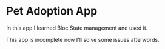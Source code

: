 # Pet Adoption App

In this app I learned Bloc State management and used it. <br>

This app is incomplete now I'll solve some issues afterwords.
